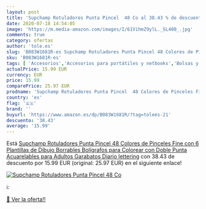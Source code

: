 ```yaml
---
layout: post
title: 'Supchamp Rotuladores Punta Pincel  48 Co al 38.43 % de descuento'
date: 2020-07-18 14:54:05
image: 'https://m.media-amazon.com/images/I/61VihmZ9ylL._SL400_.jpg'
comments: true
category: ofertas
author: 'tole.es'
slug: 'B083W1681R-es Supchamp Rotuladores Punta Pincel 48 Colores de Pinceles...'
sku: 'B083W1681R-es'
tags: [ 'Accesorios','Accesorios para portátiles y netbooks','Bolsas y fundas para portátiles y netbooks','Bolígrafos, lápices y útiles de escritura','Equipaje','Informática','Mochilas','Mochilas para portátiles y netbooks','Mochilas tipo casual','Oficina y papelería','Rotuladores permanentes','Rotuladores y subrayadores','bolígrafos','colorear','rotuladores', ]
actualPrice: 15.99 EUR
currency: EUR
price: 15.99
comparePrice: 25.97 EUR
prodname: 'Supchamp Rotuladores Punta Pincel  48 Colores de Pinceles Fine con 6 Plantillas de Dibujo Borrables  Bolígrafos para Colorear con Doble Punta Acuarelables para Adultos  Garabatos Diario lettering'
country: 'es'
flag: '🇪🇸'
brand: ''
buyurl: 'https://www.amazon.es/dp/B083W1681R/?tag=tolees-21'
descuento: '38.43'
average: '15.99'
---
```


Está [Supchamp Rotuladores Punta Pincel  48 Colores de Pinceles Fine con 6 Plantillas de Dibujo Borrables  Bolígrafos para Colorear con Doble Punta Acuarelables para Adultos  Garabatos Diario lettering](https://www.amazon.es/dp/B083W1681R/?tag=tolees-21) con 38.43 de descuento por 15.99 EUR (original: 25.97 EUR) en el siguiente enlace!

[![Supchamp Rotuladores Punta Pincel  48 Co](https://m.media-amazon.com/images/I/61VihmZ9ylL._SL400_.jpg)](https://www.amazon.es/dp/B083W1681R/?tag=tolees-21)

ℹ️:


[🛒 Ver la oferta!!](https://www.amazon.es/dp/B083W1681R/?tag=tolees-21)
